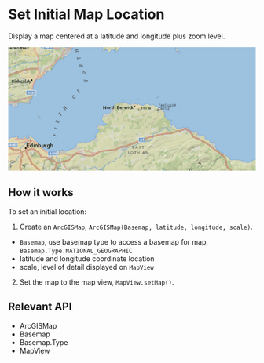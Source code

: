 # Set Initial Map Location

Display a map centered at a latitude and longitude plus zoom level.

![](SetInitialMapLocation.png)

## How it works

To set an initial location:


1. Create an `ArcGISMap`, `ArcGISMap(Basemap, latitude, longitude, scale)`.
* `Basemap`, use basemap type to access a basemap for map, `Basemap.Type.NATIONAL_GEOGRAPHIC`
* latitude and longitude coordinate location
* scale, level of detail displayed on `MapView`
2. Set the map to the map view, `MapView.setMap()`.


## Relevant API


* ArcGISMap
* Basemap
* Basemap.Type
* MapView
